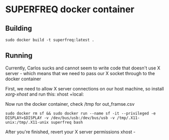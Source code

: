 # SUPERFREQ docker container

## Building 

    sudo docker build -t superfreq:latest .

## Running
    
Currently, Carlos sucks and cannot seem to write code that doesn't use X server - which means that we need to pass our X socket through to the docker container

First, we need to allow X server connections on our host machine, so install *xorg-xhost* and run this:
    xhost +local:

Now run the docker container, check /tmp for out_framse.csv

    sudo docker rm sf && sudo docker run --name sf -it --privileged -e DISPLAY=$DISPLAY -v /dev/bus/usb:/dev/bus/usb -v /tmp/.X11-unix:/tmp/.X11-unix superfreq bash

After you're finished, revert your X server permissions
    xhost -
